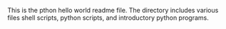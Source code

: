 This is the pthon hello world readme file. The directory includes various files shell scripts, python scripts, and introductory python programs. 
